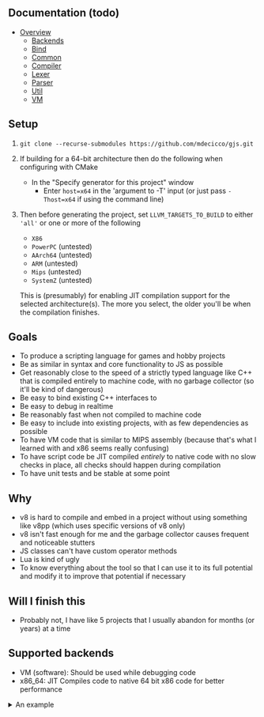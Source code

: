 ## Documentation (todo)
- [Overview](https://github.com/mdecicco/gjs/tree/master/src)
    - [Backends](https://github.com/mdecicco/gjs/tree/master/src/backends)
    - [Bind](https://github.com/mdecicco/gjs/tree/master/src/bind)
    - [Common](https://github.com/mdecicco/gjs/tree/master/src/common)
    - [Compiler](https://github.com/mdecicco/gjs/tree/master/src/compiler)
    - [Lexer](https://github.com/mdecicco/gjs/tree/master/src/lexer)
    - [Parser](https://github.com/mdecicco/gjs/tree/master/src/parser)
    - [Util](https://github.com/mdecicco/gjs/tree/master/src/util)
    - [VM](https://github.com/mdecicco/gjs/tree/master/src/vm)

## Setup
1. `git clone --recurse-submodules https://github.com/mdecicco/gjs.git`
2. If building for a 64-bit architecture then do the following when configuring with CMake
    - In the "Specify generator for this project" window
        - Enter `host=x64` in the 'argument to -T' input (or just pass `-Thost=x64` if using the command line)
3. Then before generating the project, set `LLVM_TARGETS_TO_BUILD` to either `'all'` or one or more of the following
    - `X86`
    - `PowerPC` (untested)
    - `AArch64` (untested)
    - `ARM` (untested)
    - `Mips` (untested)
    - `SystemZ` (untested)

    This is (presumably) for enabling JIT compilation support for the selected architecture(s). The more you select, the older you'll be when the compilation finishes.

## Goals
- To produce a scripting language for games and hobby projects
- Be as similar in syntax and core functionality to JS as possible
- Get reasonably close to the speed of a strictly typed language like C++ that is compiled entirely to machine code, with no garbage collector (so it'll be kind of dangerous)
- Be easy to bind existing C++ interfaces to
- Be easy to debug in realtime
- Be reasonably fast when not compiled to machine code
- Be easy to include into existing projects, with as few dependencies as possible
- To have VM code that is similar to MIPS assembly (because that's what I learned with and x86 seems really confusing)
- To have script code be JIT compiled _entirely_ to native code with no slow checks in place, all checks should happen during compilation
- To have unit tests and be stable at some point

## Why
- v8 is hard to compile and embed in a project without using something like v8pp (which uses specific versions of v8 only)
- v8 isn't fast enough for me and the garbage collector causes frequent and noticeable stutters
- JS classes can't have custom operator methods
- Lua is kind of ugly
- To know everything about the tool so that I can use it to its full potential and modify it to improve that potential if necessary

## Will I finish this
- Probably not, I have like 5 projects that I usually abandon for months (or years) at a time

## Supported backends
- VM (software): Should be used while debugging code
- x86_64: JIT Compiles code to native 64 bit x86 code for better performance


<details>
  <summary>An example</summary>

#### The following script code:
```
import { vec2f } from 'math';

class some_guy {
	constructor(f32 x, f32 y) : v(vec2f(x, y)) { }
	constructor(some_guy g) : v(vec2f(g.v)) { }

	void print() {
		print('vec2f(' + this.v.x.toFixed(2) + ', ' + this.v.y.toFixed(2) + ')');
	}

	vec2f v;
};

i32()(i32, i32) cb = (i32 a, i32 b) : i32 => {
	return a + b;
};

i32 x = testCb(cb);
print(x.toFixed(2));

some_guy a = some_guy(2, 2);
a.print();

array<some_guy> arr;
for (u32 i = 0;i < 10;i++) {
	arr.push(some_guy(i, i));
}

for (u32 i = 0;i < arr.length;i++) arr[i].print();

void set_some_value(void()(i32) set) {
	set(69);
}
```

#### Gets compiled to the following:
```
  0x000: term

[void test::__init__() -> null]
 0x001: st64    $ra, 0($sp)
 0x002: st64    $s3, 8($sp)
 0x003: st64    $s5, 16($sp)
 0x004: st64    $a0, 24($sp)
 0x005: st64    $a2, 32($sp)
 0x006: st64    $s1, 40($sp)
 0x007: st64    $fa1, 48($sp)
 0x008: st64    $a1, 56($sp)
 0x009: st64    $f0, 64($sp)
 0x00A: st64    $s4, 72($sp)
 0x00B: st64    $s2, 80($sp)
 0x00C: st64    $s0, 88($sp)
 0x00D: st64    $fa0, 96($sp)
 0x00E: addui   $v3, $zero, 2834382347                                  ; import { vec2f } from 'math';
 0x00F: mptr    $s0, 0x0
 0x010: addui   $s1, $zero, 0                                           ; i32()(i32, i32) cb = (i32 a, i32 b) : i32 => {
 0x011: addui   $a0, $zero, 3453803796
 0x012: addu    $a1, $zero, $s1
 0x013: addui   $a2, $zero, 0
 0x014: addui   $sp, $sp, 104
 0x015: jal     data __global__::$makefunc(u32,data,u64)
 0x016: subui   $sp, $sp, 104
 0x017: addu    $s1, $v0, $zero
 0x018: addu    $s2, $s1, $zero
 0x019: addu    $s1, $s2, $zero                                         ; import { vec2f } from 'math';
 0x01A: st64    $s1, 0($s0)
 0x01B: addui   $v3, $zero, 2834382347
 0x01C: mptr    $s0, 0x8
 0x01D: addu    $a0, $zero, $s1                                         ; i32 x = testCb(cb);
 0x01E: addui   $sp, $sp, 104
 0x01F: jal     i32 __global__::testCb(i32(i32,i32))
 0x020: subui   $sp, $sp, 104
 0x021: addu    $s1, $v0, $zero
 0x022: add     $s2, $s1, $zero                                         ; import { vec2f } from 'math';
 0x023: st32    $s2, 0($s0)
 0x024: addui   $s0, $sp, 104                                           ; print(x.toFixed(2));
 0x025: addu    $a0, $zero, $s0
 0x026: addu    $a1, $zero, $s2
 0x027: addui   $a2, $zero, 2
 0x028: addui   $sp, $sp, 128
 0x029: jal     string __global__::i32::toFixed($data,i32,u8)
 0x02A: subui   $sp, $sp, 128
 0x02B: addu    $a0, $zero, $s0
 0x02C: addui   $sp, $sp, 128
 0x02D: jal     u32 __global__::print(string)
 0x02E: subui   $sp, $sp, 128
 0x02F: addu    $s2, $v0, $zero
 0x030: addu    $a0, $zero, $s0
 0x031: addui   $sp, $sp, 128
 0x032: jal     void __global__::string::destructor($string)
 0x033: subui   $sp, $sp, 128
 0x034: addui   $s0, $sp, 104                                           ; some_guy a = some_guy(2, 2);
 0x035: addu    $a0, $zero, $s0
 0x036: faddi   $fa0, $zero, 2.000000
 0x037: faddi   $fa1, $zero, 2.000000
 0x038: addui   $sp, $sp, 112
 0x039: jal     void test::some_guy::constructor($some_guy,f32,f32)
 0x03A: subui   $sp, $sp, 112
 0x03B: addui   $v3, $zero, 2834382347
 0x03C: mptr    $s2, 0xC
 0x03D: addu    $a0, $zero, $s2
 0x03E: addu    $a1, $zero, $s0
 0x03F: addui   $sp, $sp, 112
 0x040: jal     void test::some_guy::constructor($some_guy,some_guy)
 0x041: subui   $sp, $sp, 112
 0x042: addu    $a0, $zero, $s2                                         ; a.print();
 0x043: addui   $sp, $sp, 112
 0x044: jal     void test::some_guy::print($some_guy)
 0x045: subui   $sp, $sp, 112
 0x046: addui   $v3, $zero, 2834382347                                  ; array<some_guy> arr;
 0x047: mptr    $s2, 0x14
 0x048: addui   $v3, $zero, -6273164584710744737
 0x049: addu    $a0, $zero, $s2
 0x04A: addui   $a1, $zero, -6273164584710744737
 0x04B: addui   $sp, $sp, 112
 0x04C: jal     void __global__::array::constructor($array,$u64)
 0x04D: subui   $sp, $sp, 112
 0x04E: addui   $v3, $zero, 2834382347                                  ; for (u32 i = 0;i < 10;i++) {
 0x04F: mptr    $s1, 0x34
 0x050: addui   $s3, $zero, 0
 0x051: st32    $s3, 0($s1)
 0x052: lti     $s4, $s3, 10
 0x053: bneqz   $s4, 0x6A
 0x054: addui   $s4, $sp, 112                                           ;       arr.push(some_guy(i, i));
 0x055: mtfp    $s3, $f0
 0x056: cvt.u.f $f0
 0x057: mtfp    $s3, $f0
 0x058: cvt.u.f $f0
 0x059: addu    $a0, $zero, $s4
 0x05A: fadd    $fa0, $zero, $f0
 0x05B: fadd    $fa1, $zero, $f0
 0x05C: addui   $sp, $sp, 120
 0x05D: jal     void test::some_guy::constructor($some_guy,f32,f32)
 0x05E: subui   $sp, $sp, 120
 0x05F: addui   $v3, $zero, -6273164584710744737
 0x060: addu    $a0, $zero, $s2
 0x061: addu    $a1, $zero, $s4
 0x062: addui   $sp, $sp, 120
 0x063: jal     void __global__::array::push($array,subtype)
 0x064: subui   $sp, $sp, 120
 0x065: addu    $s4, $s3, $zero                                         ; for (u32 i = 0;i < 10;i++) {
 0x066: addui   $s4, $s3, 1
 0x067: addu    $s3, $s4, $zero
 0x068: st32    $s3, 0($s1)
 0x069: jmp     0x52
 0x06A: addui   $v3, $zero, 2834382347                                  ; for (u32 i = 0;i < arr.length;i++) arr[i].print();
 0x06B: mptr    $s3, 0x38
 0x06C: addui   $s1, $zero, 0
 0x06D: st32    $s1, 0($s3)
 0x06E: addui   $v3, $zero, -6273164584710744737
 0x06F: addu    $a0, $zero, $s2
 0x070: addui   $sp, $sp, 112
 0x071: jal     u32 __global__::array::get_length($array)
 0x072: subui   $sp, $sp, 112
 0x073: addu    $s4, $v0, $zero
 0x074: lt      $s5, $s1, $s4
 0x075: bneqz   $s5, 0x86
 0x076: addui   $v3, $zero, -6273164584710744737
 0x077: addu    $a0, $zero, $s2
 0x078: addu    $a1, $zero, $s1
 0x079: addui   $sp, $sp, 112
 0x07A: jal     subtype __global__::array::operator []($array,u32)
 0x07B: subui   $sp, $sp, 112
 0x07C: addu    $s5, $v0, $zero
 0x07D: addu    $a0, $zero, $s5
 0x07E: addui   $sp, $sp, 112
 0x07F: jal     void test::some_guy::print($some_guy)
 0x080: subui   $sp, $sp, 112
 0x081: addu    $s5, $s1, $zero
 0x082: addui   $s5, $s1, 1
 0x083: addu    $s1, $s5, $zero
 0x084: st32    $s1, 0($s3)
 0x085: jmp     0x6E
 0x086: ld64    $ra, 0($sp)                                             ; import { vec2f } from 'math';
 0x087: ld64    $s3, 8($sp)                                             ;
 0x088: ld64    $s5, 16($sp)
 0x089: ld64    $a0, 24($sp)
 0x08A: ld64    $a2, 32($sp)
 0x08B: ld64    $s1, 40($sp)
 0x08C: ld64    $fa1, 48($sp)
 0x08D: ld64    $a1, 56($sp)
 0x08E: ld64    $f0, 64($sp)
 0x08F: ld64    $s4, 72($sp)
 0x090: ld64    $s2, 80($sp)
 0x091: ld64    $s0, 88($sp)
 0x092: ld64    $fa0, 96($sp)
 0x093: jmpr    $ra

[i32 test::lambda_0(i32 arg_0 -> $a0, i32 arg_1 -> $a1) -> $v0]
 0x094: st64    $s0, 0($sp)
 0x095: add     $s0, $a0, $a1                                           ; i32()(i32, i32) cb = (i32 a, i32 b) : i32 => {
 0x096: addu    $v0, $s0, $zero                                         ;       return a + b;
 0x097: ld64    $s0, 0($sp)
 0x098: jmpr    $ra

[void test::set_some_value(void(i32) arg_0 -> $a0) -> null]
 0x099: st64    $ra, 0($sp)                                             ; i32()(i32, i32) cb = (i32 a, i32 b) : i32 => {
 0x09A: st64    $a0, 8($sp)
 0x09B: addui   $a0, $zero, 69                                          ; void set_some_value(void()(i32) set) {
 0x09C: ld64    $v0, 8($sp)                                             ;       set(69);
 0x09D: addui   $sp, $sp, 16
 0x09E: jalr    $v0
 0x09F: subui   $sp, $sp, 16
 0x0A0: ld64    $a0, 8($sp)
 0x0A1: ld64    $ra, 0($sp)
 0x0A2: jmpr    $ra

[void test::some_guy::constructor(some_guy @this -> $a0, f32 arg_1 -> $fa0, f32 arg_2 -> $fa1) -> null]
 0x0A3: st64    $ra, 0($sp)                                             ; void set_some_value(void()(i32) set) {
 0x0A4: st64    $a1, 8($sp)
 0x0A5: st64    $s0, 16($sp)
 0x0A6: st64    $s1, 24($sp)                                            ;       constructor(f32 x, f32 y) : v(vec2f(x, y)) { }
 0x0A7: addui   $s0, $a0, 0
 0x0A8: addui   $s1, $sp, 32
 0x0A9: addu    $a0, $zero, $s1
 0x0AA: fadd    $fa0, $zero, $fa0
 0x0AB: fadd    $fa1, $zero, $fa1
 0x0AC: addui   $sp, $sp, 40
 0x0AD: jal     void math::vec2f::constructor($vec2f,f32,f32)
 0x0AE: subui   $sp, $sp, 40
 0x0AF: addu    $a0, $zero, $s0
 0x0B0: addu    $a1, $zero, $s1
 0x0B1: addui   $sp, $sp, 40
 0x0B2: jal     void math::vec2f::constructor($vec2f,vec2f)
 0x0B3: subui   $sp, $sp, 40
 0x0B4: addu    $a0, $zero, $s1
 0x0B5: addui   $sp, $sp, 40
 0x0B6: jal     void math::vec2f::destructor($vec2f)
 0x0B7: subui   $sp, $sp, 40
 0x0B8: ld64    $ra, 0($sp)
 0x0B9: ld64    $a1, 8($sp)
 0x0BA: ld64    $s0, 16($sp)
 0x0BB: ld64    $s1, 24($sp)
 0x0BC: jmpr    $ra

[void test::some_guy::constructor(some_guy @this -> $a0, some_guy arg_1 -> $a1) -> null]
 0x0BD: st64    $ra, 0($sp)
 0x0BE: st64    $s2, 8($sp)
 0x0BF: st64    $s0, 16($sp)
 0x0C0: st64    $s1, 24($sp)
 0x0C1: addui   $s0, $a0, 0                                             ;       constructor(some_guy g) : v(vec2f(g.v)) { }
 0x0C2: addui   $s1, $a1, 0
 0x0C3: addu    $s2, $s1, $zero
 0x0C4: addui   $s1, $sp, 32
 0x0C5: addu    $a0, $zero, $s1
 0x0C6: addu    $a1, $zero, $s2
 0x0C7: addui   $sp, $sp, 40
 0x0C8: jal     void math::vec2f::constructor($vec2f,vec2f)
 0x0C9: subui   $sp, $sp, 40
 0x0CA: addu    $a0, $zero, $s0
 0x0CB: addu    $a1, $zero, $s1
 0x0CC: addui   $sp, $sp, 40
 0x0CD: jal     void math::vec2f::constructor($vec2f,vec2f)
 0x0CE: subui   $sp, $sp, 40
 0x0CF: addu    $a0, $zero, $s1
 0x0D0: addui   $sp, $sp, 40
 0x0D1: jal     void math::vec2f::destructor($vec2f)
 0x0D2: subui   $sp, $sp, 40
 0x0D3: ld64    $ra, 0($sp)
 0x0D4: ld64    $s2, 8($sp)
 0x0D5: ld64    $s0, 16($sp)
 0x0D6: ld64    $s1, 24($sp)
 0x0D7: jmpr    $ra

[void test::some_guy::print(some_guy @this -> $a0) -> null]
 0x0D8: st64    $ra, 8($sp)
 0x0D9: st64    $a1, 16($sp)
 0x0DA: st64    $s3, 24($sp)
 0x0DB: st64    $s5, 32($sp)
 0x0DC: st64    $f0, 40($sp)
 0x0DD: st64    $a2, 48($sp)                                            ;       void print() {
 0x0DE: st64    $s1, 56($sp)
 0x0DF: st64    $s4, 64($sp)
 0x0E0: st64    $s6, 72($sp)
 0x0E1: st64    $s7, 80($sp)
 0x0E2: st64    $s2, 88($sp)
 0x0E3: st64    $s0, 96($sp)
 0x0E4: addui   $v3, $zero, 2834382347
 0x0E5: mptr    $s0, 0x3C
 0x0E6: addui   $s1, $sp, 104
 0x0E7: st64    $a0, 128($sp)
 0x0E8: addu    $a0, $zero, $s1
 0x0E9: addu    $a1, $zero, $s0                                         ;               print('vec2f(' + this.v.x.toFixed(2) + ', ' + this.v.y.toFixed(2) + ')');
 0x0EA: addui   $a2, $zero, 6
 0x0EB: addui   $sp, $sp, 136
 0x0EC: jal     void __global__::string::constructor($string,data,u32)
 0x0ED: subui   $sp, $sp, 136
 0x0EE: ld64    $a0, 128($sp)
 0x0EF: addui   $s0, $a0, 0
 0x0F0: addu    $s2, $s0, $zero
 0x0F1: addui   $s0, $s2, 0
 0x0F2: ld32    $f0, 0($s2)
 0x0F3: addui   $s2, $sp, 128
 0x0F4: st64    $a0, 152($sp)
 0x0F5: addu    $a0, $zero, $s2
 0x0F6: fadd    $fa0, $zero, $f0
 0x0F7: addui   $a1, $zero, 2
 0x0F8: addui   $sp, $sp, 160
 0x0F9: jal     string __global__::f32::toFixed($data,f32,u8)
 0x0FA: subui   $sp, $sp, 160
 0x0FB: ld64    $a0, 152($sp)
 0x0FC: addui   $s0, $sp, 152
 0x0FD: st64    $a0, 176($sp)
 0x0FE: addu    $a0, $zero, $s1
 0x0FF: addu    $a1, $zero, $s0
 0x100: addu    $a2, $zero, $s2
 0x101: addui   $sp, $sp, 184
 0x102: jal     string __global__::string::operator +($string,$data,string)
 0x103: subui   $sp, $sp, 184
 0x104: ld64    $a0, 176($sp)
 0x105: addui   $v3, $zero, 2834382347
 0x106: mptr    $s3, 0x42
 0x107: addui   $s4, $sp, 176
 0x108: st64    $a0, 200($sp)
 0x109: addu    $a0, $zero, $s4
 0x10A: addu    $a1, $zero, $s3
 0x10B: addui   $a2, $zero, 2
 0x10C: addui   $sp, $sp, 208
 0x10D: jal     void __global__::string::constructor($string,data,u32)
 0x10E: subui   $sp, $sp, 208
 0x10F: ld64    $a0, 200($sp)
 0x110: addui   $s3, $sp, 200
 0x111: st64    $a0, 224($sp)
 0x112: addu    $a0, $zero, $s0
 0x113: addu    $a1, $zero, $s3
 0x114: addu    $a2, $zero, $s4
 0x115: addui   $sp, $sp, 232
 0x116: jal     string __global__::string::operator +($string,$data,string)
 0x117: subui   $sp, $sp, 232
 0x118: ld64    $a0, 224($sp)
 0x119: addui   $s5, $a0, 0
 0x11A: addu    $s6, $s5, $zero
 0x11B: addui   $s5, $s6, 4
 0x11C: ld32    $f0, 4($s6)
 0x11D: addui   $s6, $sp, 224
 0x11E: addu    $a0, $zero, $s6
 0x11F: fadd    $fa0, $zero, $f0
 0x120: addui   $a1, $zero, 2
 0x121: addui   $sp, $sp, 248
 0x122: jal     string __global__::f32::toFixed($data,f32,u8)
 0x123: subui   $sp, $sp, 248
 0x124: addui   $s5, $sp, 248
 0x125: addu    $a0, $zero, $s3
 0x126: addu    $a1, $zero, $s5
 0x127: addu    $a2, $zero, $s6
 0x128: addui   $sp, $sp, 272
 0x129: jal     string __global__::string::operator +($string,$data,string)
 0x12A: subui   $sp, $sp, 272
 0x12B: addui   $v3, $zero, 2834382347
 0x12C: mptr    $s7, 0x44
 0x12D: addui   $v0, $sp, 272
 0x12E: st64    $v0, 0($sp)
 0x12F: ld64    $a0, 0($sp)
 0x130: addu    $a1, $zero, $s7
 0x131: addui   $a2, $zero, 1
 0x132: addui   $sp, $sp, 296
 0x133: jal     void __global__::string::constructor($string,data,u32)
 0x134: subui   $sp, $sp, 296
 0x135: addui   $s7, $sp, 296
 0x136: addu    $a0, $zero, $s5
 0x137: addu    $a1, $zero, $s7
 0x138: ld64    $a2, 0($sp)
 0x139: addui   $sp, $sp, 320
 0x13A: jal     string __global__::string::operator +($string,$data,string)
 0x13B: subui   $sp, $sp, 320
 0x13C: addu    $a0, $zero, $s1
 0x13D: addui   $sp, $sp, 320
 0x13E: jal     void __global__::string::destructor($string)
 0x13F: subui   $sp, $sp, 320
 0x140: addu    $a0, $zero, $s2
 0x141: addui   $sp, $sp, 320
 0x142: jal     void __global__::string::destructor($string)
 0x143: subui   $sp, $sp, 320
 0x144: addu    $a0, $zero, $s0
 0x145: addui   $sp, $sp, 320
 0x146: jal     void __global__::string::destructor($string)
 0x147: subui   $sp, $sp, 320
 0x148: addu    $a0, $zero, $s4
 0x149: addui   $sp, $sp, 320
 0x14A: jal     void __global__::string::destructor($string)
 0x14B: subui   $sp, $sp, 320
 0x14C: addu    $a0, $zero, $s3
 0x14D: addui   $sp, $sp, 320
 0x14E: jal     void __global__::string::destructor($string)
 0x14F: subui   $sp, $sp, 320
 0x150: addu    $a0, $zero, $s6
 0x151: addui   $sp, $sp, 320
 0x152: jal     void __global__::string::destructor($string)
 0x153: subui   $sp, $sp, 320
 0x154: addu    $a0, $zero, $s5
 0x155: addui   $sp, $sp, 320
 0x156: jal     void __global__::string::destructor($string)
 0x157: subui   $sp, $sp, 320
 0x158: ld64    $a0, 0($sp)
 0x159: addui   $sp, $sp, 320
 0x15A: jal     void __global__::string::destructor($string)
 0x15B: subui   $sp, $sp, 320
 0x15C: ld64    $v0, 0($sp)
 0x15D: addu    $a0, $zero, $s7
 0x15E: addui   $sp, $sp, 320
 0x15F: jal     u32 __global__::print(string)
 0x160: subui   $sp, $sp, 320
 0x161: addu    $s5, $v0, $zero
 0x162: addu    $a0, $zero, $s7
 0x163: addui   $sp, $sp, 320
 0x164: jal     void __global__::string::destructor($string)
 0x165: subui   $sp, $sp, 320
 0x166: ld64    $ra, 8($sp)
 0x167: ld64    $a1, 16($sp)
 0x168: ld64    $s3, 24($sp)
 0x169: ld64    $s5, 32($sp)
 0x16A: ld64    $f0, 40($sp)
 0x16B: ld64    $a2, 48($sp)                                            ;       void print() {
 0x16C: ld64    $s1, 56($sp)
 0x16D: ld64    $s4, 64($sp)
 0x16E: ld64    $s6, 72($sp)
 0x16F: ld64    $s7, 80($sp)
 0x170: ld64    $s2, 88($sp)
 0x171: ld64    $s0, 96($sp)
 0x172: jmpr    $ra
```

#### With the following host code
```
i32 testCb (callback<i32(*)(i32, i32)> cb) {
    i32 x = cb(1, 2);
    return x;
}

int main(int arg_count, const char** args) {
    basic_malloc_allocator alloc;
    vm_backend be(&alloc, 8 * 1024 * 1024, 8 * 1024 * 1024);
    script_context ctx(&be);

    ctx.bind(testCb, "testCb");

    be.commit_bindings();
    ctx.io()->set_cwd_from_args(arg_count, args);

    script_module* mod = ctx.resolve("test");
    if (!mod) {
        print_log(&ctx);
        return -1;
    }
    print_code(&be);
    
    mod->init();

    i32 someVal = 0;
    mod->function("set_some_value")->call(nullptr, [&someVal](i32 val) {
        someVal = val;
    });

    printf("someVal was set to %d.\n", someVal);
}
```

#### Producing the following output
```
3.00
vec2f(2.00, 2.00)
vec2f(0.00, 0.00)
vec2f(1.00, 1.00)
vec2f(2.00, 2.00)
vec2f(3.00, 3.00)
vec2f(4.00, 4.00)
vec2f(5.00, 5.00)
vec2f(6.00, 6.00)
vec2f(7.00, 7.00)
vec2f(8.00, 8.00)
vec2f(9.00, 9.00)
someVal was set to 69.
```

Pretty neat

</details>
